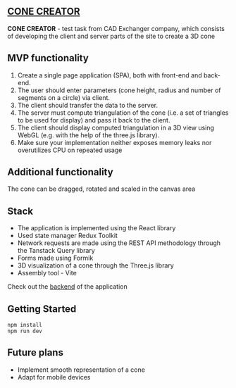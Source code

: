 ## [CONE CREATOR](https://katlinbulycheva.github.io/cadexchanger-test-front/)

**CONE CREATOR** - test task from CAD Exchanger company, which consists of developing the client and server parts of the site to create a 3D cone

## MVP functionality
1. Create a single page application (SPA), both with front-end and back-end.
2. The user should enter parameters (cone height, radius and number of segments on a circle)
via client.
3. The client should transfer the data to the server.
4. The server must compute triangulation of the cone (i.e. a set of triangles to be used for
display) and pass it back to the client.
5. The client should display computed triangulation in a 3D view using WebGL (e.g. with the
help of the three.js library).
6. Make sure your implementation neither exposes memory leaks nor overutilizes CPU on
repeated usage

## Additional functionality
The cone can be dragged, rotated and scaled in the canvas area

## Stack
- The application is implemented using the React library
- Used state manager Redux Toolkit
- Network requests are made using the REST API methodology through the Tanstack Query library
- Forms made using Formik
- 3D visualization of a cone through the Three.js library
- Assembly tool - Vite

Check out the [backend](https://github.com/KatlinBulycheva/cadexchanger-test-back) of the application

## Getting Started 
```
npm install
npm run dev
```

## Future plans
- Implement smooth representation of a cone
- Adapt for mobile devices